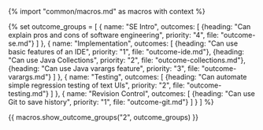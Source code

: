 {% import "common/macros.md" as macros with context %}

{% set outcome_groups = [
  {
    name: "SE Intro", 
    outcomes: 
      [
        {heading: "Can explain pros and cons of software engineering", priority: "4", file: "outcome-se.md"}
      ]
  },
  {
    name: "Implementation", 
    outcomes: 
      [
        {heading: "Can use basic features of an IDE", priority: "1", file: "outcome-ide.md"},
        {heading: "Can use Java Collections", priority: "2", file: "outcome-collections.md"},
        {heading: "Can use Java varargs feature", priority: "3", file: "outcome-varargs.md"}
      ]
  },
  {
    name: "Testing", 
    outcomes: 
    [
      {heading: "Can automate simple regression testing of text UIs", priority: "2", file: "outcome-testing.md"}
    ]
   },
  {
    name: "Revision Control", 
    outcomes: 
    [
      {heading: "Can use Git to save history", priority: "1", file: "outcome-git.md"}
    ]
   }
  ] %}

{{ macros.show_outcome_groups("2", outcome_groups) }}


